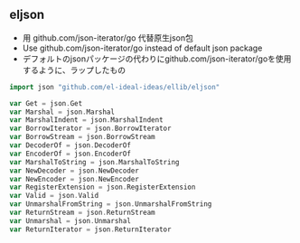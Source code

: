 ## eljson
- 用 github.com/json-iterator/go 代替原生json包
- Use github.com/json-iterator/go instead of default json package
- デフォルトのjsonパッケージの代わりにgithub.com/json-iterator/goを使用するように、ラップしたもの
```go
import json "github.com/el-ideal-ideas/ellib/eljson"

var Get = json.Get
var Marshal = json.Marshal
var MarshalIndent = json.MarshalIndent
var BorrowIterator = json.BorrowIterator
var BorrowStream = json.BorrowStream
var DecoderOf = json.DecoderOf
var EncoderOf = json.EncoderOf
var MarshalToString = json.MarshalToString
var NewDecoder = json.NewDecoder
var NewEncoder = json.NewEncoder
var RegisterExtension = json.RegisterExtension
var Valid = json.Valid
var UnmarshalFromString = json.UnmarshalFromString
var ReturnStream = json.ReturnStream
var Unmarshal = json.Unmarshal
var ReturnIterator = json.ReturnIterator
```